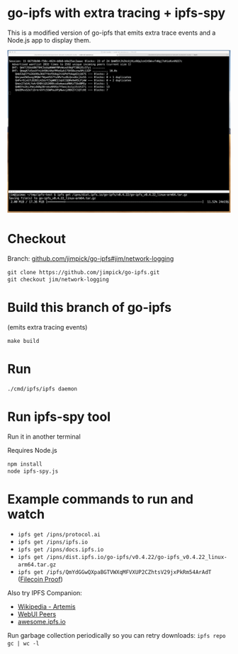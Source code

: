 go-ipfs with extra tracing + ipfs-spy
=====================================

This is a modified version of go-ipfs that emits extra trace events and a Node.js
app to display them.

![Screenshot](./screenshot.png)

# Checkout

Branch: [github.com/jimpick/go-ipfs#jim/network-logging](https://github.com/jimpick/go-ipfs/tree/jim/network-logging)

```
git clone https://github.com/jimpick/go-ipfs.git
git checkout jim/network-logging
```

# Build this branch of go-ipfs

(emits extra tracing events)

```
make build
```

# Run

```
./cmd/ipfs/ipfs daemon
```

# Run ipfs-spy tool

Run it in another terminal

Requires Node.js

```
npm install
node ipfs-spy.js
```

# Example commands to run and watch

* `ipfs get /ipns/protocol.ai`
* `ipfs get /ipns/ipfs.io`
* `ipfs get /ipns/docs.ipfs.io`
* `ipfs get /ipns/dist.ipfs.io/go-ipfs/v0.4.22/go-ipfs_v0.4.22_linux-arm64.tar.gz`
* `ipfs get /ipfs/QmYdGGwQXpaBGTVWXqMFVXUP2CZhtsV29jxPkRm54ArAdT` ([Filecoin Proof](https://github.com/filecoin-project/rust-fil-proofs/blob/master/filecoin-proofs/parameters.json))

Also try IPFS Companion:

* [Wikipedia - Artemis](http://127.0.0.1:8080/ipfs/QmXoypizjW3WknFiJnKLwHCnL72vedxjQkDDP1mXWo6uco/wiki/Artemis.html)
* [WebUI Peers](http://127.0.0.1:8080/ipfs/QmNyMYhwJUS1cVvaWoVBhrW8KPj1qmie7rZcWo8f1Bvkhz/#/peers)
* [awesome.ipfs.io](http://127.0.0.1:8080/ipns/awesome.ipfs.io/)

Run garbage collection periodically so you can retry downloads: `ipfs repo gc | wc -l`

